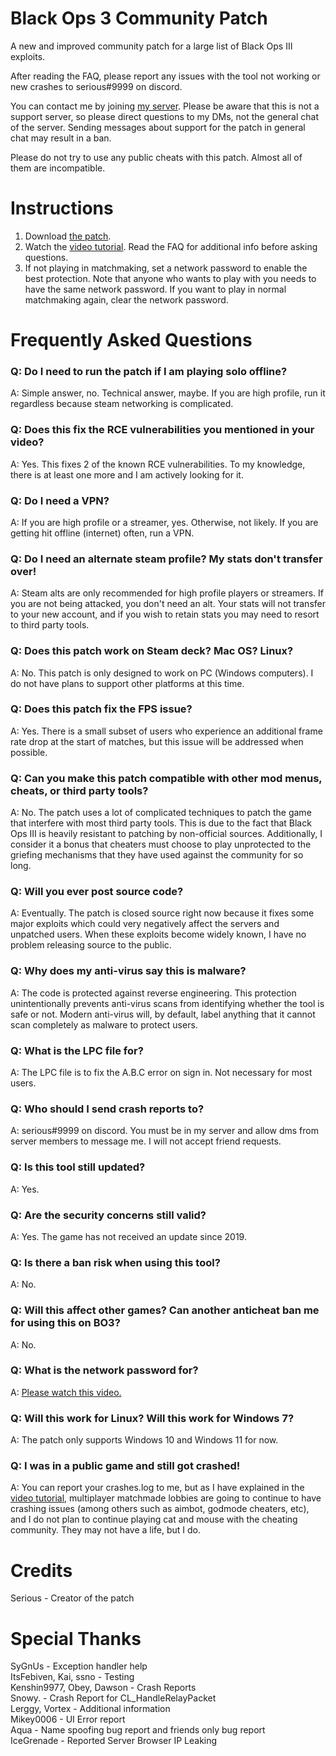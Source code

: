 # Black Ops 3 Community Patch
A new and improved community patch for a large list of Black Ops III exploits. 

After reading the FAQ, please report any issues with the tool not working or new crashes to serious#9999 on discord.

You can contact me by joining [my server](https://discord.gg/gsc). Please be aware that this is not a support server, so please direct questions to my DMs, not the general chat of the server. Sending messages about support for the patch in general chat may result in a ban.

Please do not try to use any public cheats with this patch. Almost all of them are incompatible.
# Instructions

1. Download [the patch](https://github.com/shiversoftdev/t7patch/releases/tag/Current).
2. Watch the [video tutorial](https://youtu.be/jDQkNV5J4SM?t=394). Read the FAQ for additional info before asking questions.
3. If not playing in matchmaking, set a network password to enable the best protection. Note that anyone who wants to play with you needs to have the same network password. If you want to play in normal matchmaking again, clear the network password.

# Frequently Asked Questions

### Q: Do I need to run the patch if I am playing solo offline?
A: Simple answer, no. Technical answer, maybe. If you are high profile, run it regardless because steam networking is complicated.
### Q: Does this fix the RCE vulnerabilities you mentioned in your video?
A: Yes. This fixes 2 of the known RCE vulnerabilities. To my knowledge, there is at least one more and I am actively looking for it.
### Q: Do I need a VPN?
A: If you are high profile or a streamer, yes. Otherwise, not likely. If you are getting hit offline (internet) often, run a VPN.
### Q: Do I need an alternate steam profile? My stats don't transfer over!
A: Steam alts are only recommended for high profile players or streamers. If you are not being attacked, you don't need an alt.
Your stats will not transfer to your new account, and if you wish to retain stats you may need to resort to third party tools.
### Q: Does this patch work on Steam deck? Mac OS? Linux?
A: No. This patch is only designed to work on PC (Windows computers). I do not have plans to support other platforms at this time.
### Q: Does this patch fix the FPS issue?
A: Yes. There is a small subset of users who experience an additional frame rate drop at the start of matches, but this issue will be addressed when possible.
### Q: Can you make this patch compatible with other mod menus, cheats, or third party tools?
A: No. The patch uses a lot of complicated techniques to patch the game that interfere with most third party tools. This is due to the fact that Black Ops III is heavily resistant to patching by non-official sources. Additionally, I consider it a bonus that cheaters must choose to play unprotected to the griefing mechanisms that they have used against the community for so long.
### Q: Will you ever post source code?
A: Eventually. The patch is closed source right now because it fixes some major exploits which could very negatively affect the servers and unpatched users. When these exploits become widely known, I have no problem releasing source to the public.
### Q: Why does my anti-virus say this is malware?
A: The code is protected against reverse engineering. This protection unintentionally prevents anti-virus scans from identifying whether the tool is safe or not. Modern anti-virus will, by default, label anything that it cannot scan completely as malware to protect users.
### Q: What is the LPC file for?
A: The LPC file is to fix the A.B.C error on sign in. Not necessary for most users.
### Q: Who should I send crash reports to?
A: serious#9999 on discord. You must be in my server and allow dms from server members to message me. I will not accept friend requests.
### Q: Is this tool still updated?
A: Yes.
### Q: Are the security concerns still valid?
A: Yes. The game has not received an update since 2019.
### Q: Is there a ban risk when using this tool?
A: No.
### Q: Will this affect other games? Can another anticheat ban me for using this on BO3?
A: No.
### Q: What is the network password for?
A: [Please watch this video.](https://www.youtube.com/watch?v=ykoH31p61_E)
### Q: Will this work for Linux? Will this work for Windows 7?
A: The patch only supports Windows 10 and Windows 11 for now.
### Q: I was in a public game and still got crashed!
A: You can report your crashes.log to me, but as I have explained in the [video tutorial](https://youtu.be/jDQkNV5J4SM?t=394), multiplayer matchmade lobbies are going to continue to have crashing issues (among others such as aimbot, godmode cheaters, etc), and I do not plan to continue playing cat and mouse with the cheating community. They may not have a life, but I do. 


# Credits
Serious - Creator of the patch
# Special Thanks
SyGnUs - Exception handler help\
ItsFebiven, Kai, ssno - Testing\
Kenshin9977, Obey, Dawson - Crash Reports\
Snowy. - Crash Report for CL_HandleRelayPacket\
Lerggy, Vortex - Additional information\
Mikey0006 - UI Error report\
Aqua - Name spoofing bug report and friends only bug report\
IceGrenade - Reported Server Browser IP Leaking
